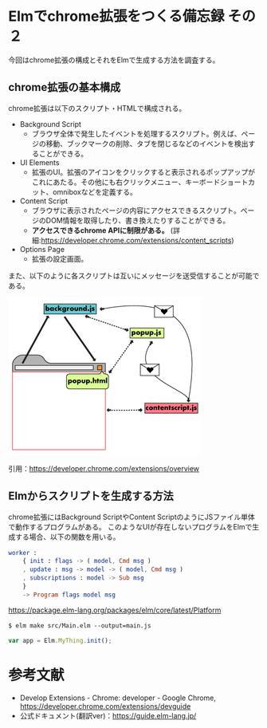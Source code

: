 # Elmでchrome拡張をつくる備忘録 その２

今回はchrome拡張の構成とそれをElmで生成する方法を調査する。

## chrome拡張の基本構成

chrome拡張は以下のスクリプト・HTMLで構成される。

- Background Script
  - ブラウザ全体で発生したイベントを処理するスクリプト。例えば、ページの移動、ブックマークの削除、タブを閉じるなどのイベントを検出することができる。
- UI Elements
  - 拡張のUI。拡張のアイコンをクリックすると表示されるポップアップがこれにあたる。その他にも右クリックメニュー、キーボードショートカット、omniboxなどを定義する。
- Content Script
  - ブラウザに表示されたページの内容にアクセスできるスクリプト。ページのDOM情報を取得したり、書き換えたりすることができる。
  - **アクセスできるchrome APIに制限がある。** (詳細:https://developer.chrome.com/extensions/content_scripts)
- Options Page
  - 拡張の設定画面。

また、以下のように各スクリプトは互いにメッセージを送受信することが可能である。

![](./img/messagingarc.png)

引用：https://developer.chrome.com/extensions/overview

## Elmからスクリプトを生成する方法

chrome拡張にはBackground ScriptやContent ScriptのようにJSファイル単体で動作するプログラムがある。
このようなUIが存在しないプログラムをElmで生成する場合、以下の関数を用いる。

```elm
worker :
    { init : flags -> ( model, Cmd msg )
    , update : msg -> model -> ( model, Cmd msg )
    , subscriptions : model -> Sub msg
    }
    -> Program flags model msg
```

https://package.elm-lang.org/packages/elm/core/latest/Platform


```shell
$ elm make src/Main.elm --output=main.js
```

```js
var app = Elm.MyThing.init();
```

# 参考文献
- Develop Extensions - Chrome: developer - Google Chrome, https://developer.chrome.com/extensions/devguide
- 公式ドキュメント(翻訳ver)：https://guide.elm-lang.jp/
